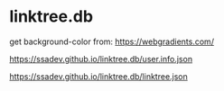 # linktree.db
get background-color from: https://webgradients.com/

https://ssadev.github.io/linktree.db/user.info.json

https://ssadev.github.io/linktree.db/linktree.json
